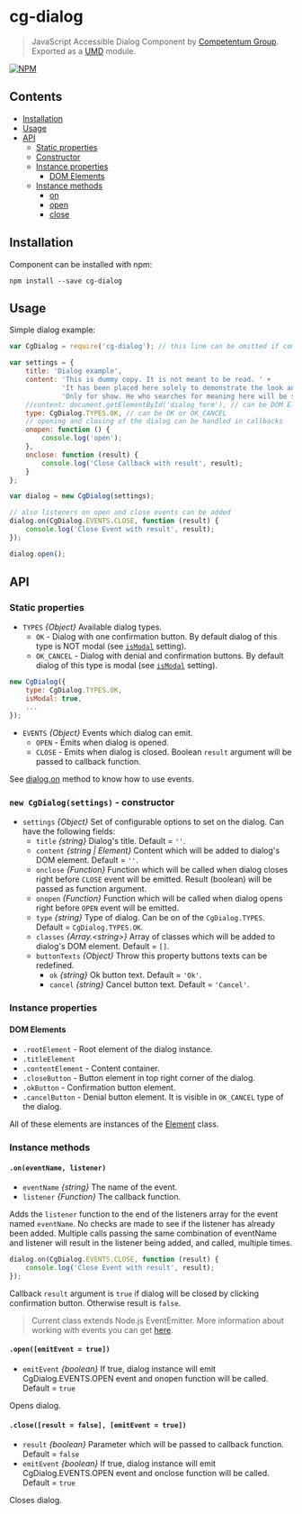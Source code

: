 # cg-dialog

> JavaScript Accessible Dialog Component by [Competentum Group](http://competentum.com/).
  Exported as a [UMD](https://github.com/umdjs/umd) module.

[![NPM][npm-image]][npm-url]

## Contents
- [Installation](#installation)
- [Usage](#usage)
- [API](#api)
    - [Static properties](#static-properties)
    - [Constructor](#constructor)
    - [Instance properties](#instance-properties)
        - [DOM Elements](#dom-elements)
    - [Instance methods](#instance-methods)
        - [on](#method_on)
        - [open](#method_open)
        - [close](#method_close)

## Installation
Component can be installed with npm:
```
npm install --save cg-dialog
```

## Usage
Simple dialog example:

```javascript
var CgDialog = require('cg-dialog'); // this line can be omitted if component was added via script tag

var settings = {
    title: 'Dialog example',
    content: 'This is dummy copy. It is not meant to be read. ' +
             'It has been placed here solely to demonstrate the look and feel of finished, typeset text. ' +
             'Only for show. He who searches for meaning here will be sorely disappointed.',
    //content: document.getElementById('dialog_form'), // can be DOM Element
    type: CgDialog.TYPES.OK, // can be OK or OK_CANCEL
    // opening and closing of the dialog can be handled in callbacks
    onopen: function () {
        console.log('open');
    },
    onclose: function (result) {
        console.log('Close Callback with result', result);
    }
};

var dialog = new CgDialog(settings);

// also listeners on open and close events can be added
dialog.on(CgDialog.EVENTS.CLOSE, function (result) {
    console.log('Close Event with result', result);
});

dialog.open();
```


## API

### Static properties
- `TYPES` *{Object}* Available dialog types.
    - `OK` - Dialog with one confirmation button. By default dialog of this type is NOT modal (see [`isModal`](#constructor) setting).
    - `OK_CANCEL` - Dialog with denial and confirmation buttons. By default dialog of this type is modal (see [`isModal`](#constructor) setting).

```javascript
new CgDialog({
    type: CgDialog.TYPES.OK,
    isModal: true,
    ...
});
```

- `EVENTS` *{Object}* Events which dialog can emit.
    - `OPEN` - Emits when dialog is opened.
    - `CLOSE` - Emits when dialog is closed. Boolean `result` argument will be passed to callback function.

See [dialog.on](#method_on) method to know how to use events.


<a name="constructor"></a>
### `new CgDialog(settings)` - constructor

- `settings` *{Object}* Set of configurable options to set on the dialog. Can have the following fields:
    - `title` *{string}* Dialog's title. Default = `''`.
    - `content` *{string | Element}* Content which will be added to dialog's DOM element. Default = `''`.
    - `onclose` *{Function}* Function which will be called when dialog closes right before `CLOSE` event will be emitted. Result (boolean) will be passed as function argument.
    - `onopen` *{Function}* Function which will be called when dialog opens right before `OPEN` event will be emitted.
    - `type` *{string}* Type of dialog. Can be on of the `CgDialog.TYPES`. Default = `CgDialog.TYPES.OK`.
    - `classes` *{Array.\<string>}* Array of classes which will be added to dialog's DOM element. Default = `[]`.
    - `buttonTexts` *{Object}* Throw this property buttons texts can be redefined.
        - `ok` *{string}* Ok button text. Default = `'Ok'`.
        - `cancel` *{string}* Cancel button text. Default = `'Cancel'`.


### Instance properties

#### DOM Elements
- `.rootElement` - Root element of the dialog instance.
- `.titleElement`
- `.contentElement` - Content container.
- `.closeButton` - Button element in top right corner of the dialog.
- `.okButton` - Confirmation button element.
- `.cancelButton` - Denial button element. It is visible in `OK_CANCEL` type of the dialog.

All of these elements are instances of the [Element](https://developer.mozilla.org/docs/Web/API/Element) class.

### Instance methods

<a name="method_on"></a>
#### `.on(eventName, listener)`
- `eventName` *{string}* The name of the event.
- `listener` *{Function}* The callback function.

Adds the `listener` function to the end of the listeners array for the event named `eventName`. No checks are made to see if the listener has already been added. Multiple calls passing the same combination of eventName and listener will result in the listener being added, and called, multiple times.

```javascript
dialog.on(CgDialog.EVENTS.CLOSE, function (result) {
    console.log('Close Event with result', result);
});
```
Callback `result` argument is `true` if dialog will be closed by clicking confirmation button. Otherwise result is `false`.
> Current class extends Node.js EventEmitter. More information about working with events you can get [here](https://nodejs.org/api/events.html).

<a name="method_open"></a>
#### `.open([emitEvent = true])`
- `emitEvent` *{boolean}* If true, dialog instance will emit CgDialog.EVENTS.OPEN event and onopen function will be called. Default = `true`

Opens dialog.

<a name="method_close"></a>
#### `.close([result = false], [emitEvent = true])`
- `result` *{boolean}* Parameter which will be passed to callback function. Default = `false`
- `emitEvent` *{boolean}* If true, dialog instance will emit CgDialog.EVENTS.OPEN event and onclose function will be called. Default = `true`

Closes dialog.


[npm-url]: https://www.npmjs.com/package/cg-dialog
[npm-image]: https://img.shields.io/npm/v/cg-dialog.svg?style=flat-square

